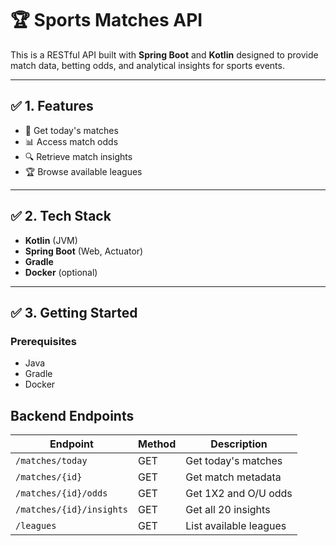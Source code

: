 # 🏆 Sports Matches API

This is a RESTful API built with **Spring Boot** and **Kotlin** designed to provide match data, betting odds, and analytical insights for sports events.

---

## ✅ 1. Features

- 📅 Get today's matches
- 📊 Access match odds 
- 🔍 Retrieve match insights
- 🏆 Browse available leagues

---

## ✅ 2. Tech Stack

- **Kotlin** (JVM)
- **Spring Boot** (Web, Actuator)
- **Gradle**
- **Docker** (optional)

---

## ✅ 3. Getting Started

### Prerequisites

- Java 
- Gradle 
- Docker 

## Backend Endpoints
| Endpoint                 | Method | Description            |
| ------------------------ | ------ | ---------------------- |
| `/matches/today`         | GET    | Get today's matches    |
| `/matches/{id}`          | GET    | Get match metadata     |
| `/matches/{id}/odds`     | GET    | Get 1X2 and O/U odds   |
| `/matches/{id}/insights` | GET    | Get all 20 insights    |
| `/leagues`               | GET    | List available leagues |
